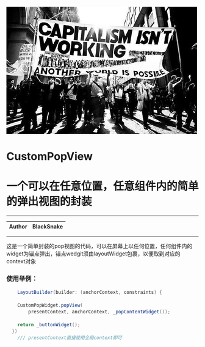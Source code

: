 ![ss](https://github.com/MambaCONT/CustomPopView/blob/main/imags/1637057244035.jpeg?raw=true "BSlogo")

# CustomPopView
一个可以在任意位置，任意组件内的简单的弹出视图的封装
===========================
****

|Author|BlackSnake|
|---|---

****

这是一个简单封装的pop视图的代码，可以在屏幕上以任何位置，任何组件内的widget为锚点弹出，锚点wedgit须由layoutWidget包裹，以便取到对应的context对象

### 使用举例：


```Java
    LayoutBuilder(builder: (anchorContext, constraints) {

    CustomPopWidget.popView(
        presentContext, anchorContext, _popContentWidget());
        
    return _buttonWidget();
  })
    /// presentContext直接使用全局context即可